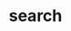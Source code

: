 ---
title: "search" # in any language you want
layout: "search" # necessary for search
summary: "search"
placeholder: "search"
---